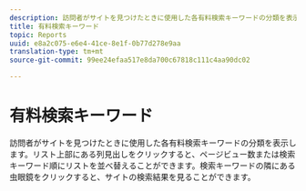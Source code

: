 ```yaml
---
description: 訪問者がサイトを見つけたときに使用した各有料検索キーワードの分類を表示します。リスト上部にある列見出しをクリックすると、ページビュー数または検索キーワード順にリストを並べ替えることができます。検索キーワードの隣にある虫眼鏡をクリックすると、サイトの検索結果を見ることができます。
title: 有料検索キーワード
topic: Reports
uuid: e8a2c075-e6e4-41ce-8e1f-0b77d278e9aa
translation-type: tm+mt
source-git-commit: 99ee24efaa517e8da700c67818c111c4aa90dc02

---
```



# 有料検索キーワード

訪問者がサイトを見つけたときに使用した各有料検索キーワードの分類を表示します。リスト上部にある列見出しをクリックすると、ページビュー数または検索キーワード順にリストを並べ替えることができます。検索キーワードの隣にある虫眼鏡をクリックすると、サイトの検索結果を見ることができます。

